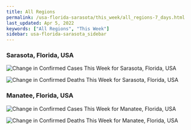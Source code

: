 ```yaml
---
title: All Regions
permalink: /usa-florida-sarasota/this_week/all_regions-7_days.html
last_updated: Apr 5, 2022
keywords: ["All Regions", "This Week"]
sidebar: usa-florida-sarasota_sidebar
---
```


<h3>Sarasota, Florida, USA</h3>

![Change in Confirmed Cases This Week for Sarasota, Florida, USA](/covid_tracker/images/graphs/usa-florida-sarasota-delta_confirmed-7_days_graph.png)

![Change in Confirmed Deaths This Week for Sarasota, Florida, USA](/covid_tracker/images/graphs/usa-florida-sarasota-delta_deaths-7_days_graph.png)

<h3>Manatee, Florida, USA</h3>

![Change in Confirmed Cases This Week for Manatee, Florida, USA](/covid_tracker/images/graphs/usa-florida-manatee-delta_confirmed-7_days_graph.png)

![Change in Confirmed Deaths This Week for Manatee, Florida, USA](/covid_tracker/images/graphs/usa-florida-manatee-delta_deaths-7_days_graph.png)
